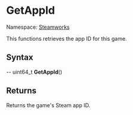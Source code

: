 # GetAppId

Namespace: [Steamworks](Steamworks.md)

This functions retrieves the app ID for this game.

## Syntax

-- uint64_t **GetAppId**()

## Returns

Returns the game's Steam app ID.
